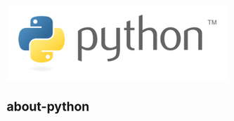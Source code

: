 ![aboutPython](https://github.com/fellipematos/about-python/blob/main/img/about-python-by-fellipe-matos.png)

# about-python
